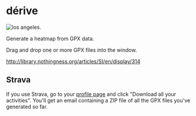 # dérive

![los angeles.](http://i.imgur.com/Asf744D.jpg)

Generate a heatmap from GPX data.

Drag and drop one or more GPX files into the window.

http://library.nothingness.org/articles/SI/en/display/314

## Strava

If you use Strava, go to
your [profile page](https://www.strava.com/settings/profile) and click
"Download all your activities". You'll get an email containing a ZIP
file of all the GPX files you've generated so far.
